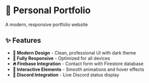 # 🚀 Personal Portfolio

A modern, responsive portfolio website 

## ✨ Features

- **🎨 Modern Design** - Clean, professional UI with dark theme
- **📱 Fully Responsive** - Optimized for all devices
- **🔥 Firebase Integration** - Contact form with Firestore database
- **🎯 Interactive Elements** - Smooth animations and hover effects
- **💬 Discord Integration** - Live Discord status display


